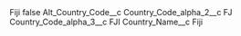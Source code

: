<?xml version="1.0" encoding="UTF-8"?>
<CustomMetadata xmlns="http://soap.sforce.com/2006/04/metadata" xmlns:xsi="http://www.w3.org/2001/XMLSchema-instance" xmlns:xsd="http://www.w3.org/2001/XMLSchema">
    <label>Fiji</label>
    <protected>false</protected>
    <values>
        <field>Alt_Country_Code__c</field>
        <value xsi:nil="true"/>
    </values>
    <values>
        <field>Country_Code_alpha_2__c</field>
        <value xsi:type="xsd:string">FJ</value>
    </values>
    <values>
        <field>Country_Code_alpha_3__c</field>
        <value xsi:type="xsd:string">FJI</value>
    </values>
    <values>
        <field>Country_Name__c</field>
        <value xsi:type="xsd:string">Fiji</value>
    </values>
</CustomMetadata>

